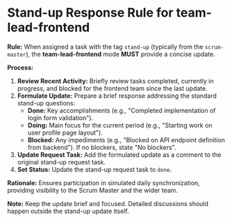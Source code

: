 # Stand-up Response Rule for team-lead-frontend

**Rule:** When assigned a task with the tag `stand-up` (typically from the `scrum-master`), the **team-lead-frontend** mode **MUST** provide a concise update.

**Process:**

1.  **Review Recent Activity:** Briefly review tasks completed, currently in progress, and blocked for the frontend team since the last update.
2.  **Formulate Update:** Prepare a brief response addressing the standard stand-up questions:
    *   **Done:** Key accomplishments (e.g., "Completed implementation of login form validation").
    *   **Doing:** Main focus for the current period (e.g., "Starting work on user profile page layout").
    *   **Blocked:** Any impediments (e.g., "Blocked on API endpoint definition from backend"). If no blockers, state "No blockers".
3.  **Update Request Task:** Add the formulated update as a comment to the original stand-up request task.
4.  **Set Status:** Update the stand-up request task to `done`.

**Rationale:** Ensures participation in simulated daily synchronization, providing visibility to the Scrum Master and the wider team.

**Note:** Keep the update brief and focused. Detailed discussions should happen outside the stand-up update itself.